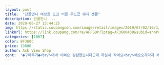 ```yaml
---
layout: post 
title:  "단골언니 여성용 도쿄 버클 우드굽 웨지 샌들" 
description: 단골언니  ..
date: 2020-06-27 15:44:25 
img: https://static.coupangcdn.com/image/retail/images/2019/07/02/16/1/921513cd-6703-4f24-b321-97fb560fb118.jpg 
linkUrl: https://link.coupang.com/re/AFFSDP?lptag=AF3600438&subid=ahnPublicAsk&pageKey=105973490&itemId=320688288&vendorItemId=5012558685&traceid=V0-113-ccb0b30b91d21209 
categories: [1007] 
color: BF360C 
price: 19800 
author: Ask View Shop 
cont:  "●구매후기●<br/>대박 이뻐요 감탄했습니다근데 확실히 작아요<br/>배송오자마자 베이지도 구매했어요<br/>사이즈랑 착용감이 편해서<br/>신발살때마다 사이즈 때문에 고민했었는데<br/>올 여름 블랙과 베이지로 이쁘게 다닐수 있을것 같아요<br/>이건 정사이즈로 시키면 될꺼같아요<br/>제 발 길이는 235인데 볼이 좀 넓어서 240신거든요.<br/>.<br/>혹시나 해서 245시켰는데 딱  맞았어요<br/>제가 발볼이 넓어서 230235까지 신는데<br/>찍찍이라서 조절할수 있고 무엇보다 신고벗고 할때 편해요<br/>처음에 블랙반 먼저 사다가<br/>편하고 예쁜샌달 원하시는 여성분들께 강추합니다^^♡<br/>평소 발볼이 넓어 신어보지 않고 사면 거의 실패할 확룰이 높은데ㅠ(발이 안들어가서) 이 샌달은 버클로 조절할수 있어 저에게도 딱입니다 신어보자마자 230 베이지도 주문했어요<br/>평소 상품평 잘 남기지 않는데 이 샌달은 넘 맘에 들어서 후기 남깁니다 사이즈도 전체핏도 넘 맘에 들어요<br/>후기보고 일단 230 시켜봤다가 이쁘게 잘맞아서 좋았네유<br/>" 
---
```


